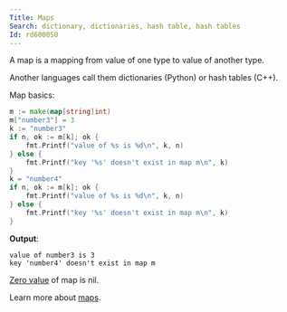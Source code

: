 ```yaml
---
Title: Maps
Search: dictionary, dictionaries, hash table, hash tables
Id: rd600050
---
```

A map is a mapping from value of one type to value of another type.

Another languages call them dictionaries (Python) or hash tables (C++).

Map basics:
```go
m := make(map[string]int)
m["number3"] = 3
k := "number3"
if n, ok := m[k]; ok {
    fmt.Printf("value of %s is %d\n", k, n)
} else {
    fmt.Printf("key '%s' doesn't exist in map m\n", k)
}
k = "number4"
if n, ok := m[k]; ok {
    fmt.Printf("value of %s is %d\n", k, n)
} else {
    fmt.Printf("key '%s' doesn't exist in map m\n", k)
}
```
**Output**:
```text
value of number3 is 3
key 'number4' doesn't exist in map m
```

[Zero value](a-6069) of map is nil.

Learn more about [maps](ch-732).



